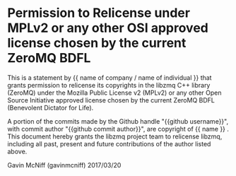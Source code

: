 # Permission to Relicense under MPLv2 or any other OSI approved license chosen by the current ZeroMQ BDFL

This is a statement by {{ name of company / name of individual }}
that grants permission to relicense its copyrights in the libzmq C++
library (ZeroMQ) under the Mozilla Public License v2 (MPLv2) or any other 
Open Source Initiative approved license chosen by the current ZeroMQ 
BDFL (Benevolent Dictator for Life).

A portion of the commits made by the Github handle "{{github username}}", with
commit author "{{github commit author}}", are copyright of {{ name }} .
This document hereby grants the libzmq project team to relicense libzmq, 
including all past, present and future contributions of the author listed above.

Gavin McNiff (gavinmcniff)
2017/03/20
